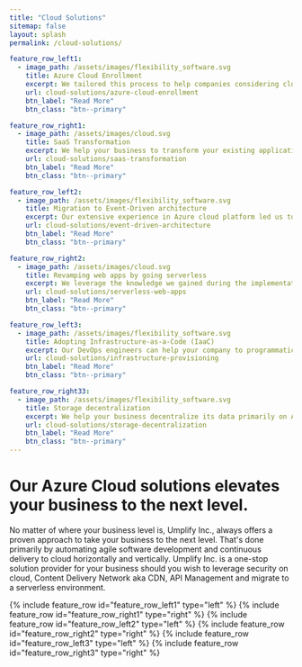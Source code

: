 ```yaml
---
title: "Cloud Solutions"
sitemap: false
layout: splash
permalink: /cloud-solutions/

feature_row_left1:
  - image_path: /assets/images/flexibility_software.svg
    title: Azure Cloud Enrollment
    excerpt: We tailored this process to help companies considering cloud adoption, or they are at the early stage of adopting it for their business.
    url: cloud-solutions/azure-cloud-enrollment
    btn_label: "Read More"
    btn_class: "btn--primary"

feature_row_right1:
  - image_path: /assets/images/cloud.svg
    title: SaaS Transformation
    excerpt: We help your business to transform your existing applications successfully to a Software-as-a-Service (Saas) architecture for further security, high availability and resilience on Azure Cloud.
    url: cloud-solutions/saas-transformation
    btn_label: "Read More"
    btn_class: "btn--primary"

feature_row_left2:
  - image_path: /assets/images/flexibility_software.svg
    title: Migration to Event-Driven architecture
    excerpt: Our extensive experience in Azure cloud platform led us to implement DigitalSilo, a state-of-art event-driven serverless framework to run stateless tasks at scale. We can help your team to adopt this framework to harness the power of Azure cloud for computation.
    url: cloud-solutions/event-driven-architecture
    btn_label: "Read More"
    btn_class: "btn--primary"    

feature_row_right2:
  - image_path: /assets/images/cloud.svg
    title: Revamping web apps by going serverless
    excerpt: We leverage the knowledge we gained during the implementation of DigitalSilo to offer a robust and end-to-end solution to modernize your web applications and web apis by going serverless. Azure cloud's serverless environment is an excellent choice for scalability, security and traffic resilience.
    url: cloud-solutions/serverless-web-apps
    btn_label: "Read More"
    btn_class: "btn--primary"

feature_row_left3:
  - image_path: /assets/images/flexibility_software.svg
    title: Adopting Infrastructure-as-a-Code (IaaC)
    excerpt: Our DevOps engineers can help your company to programmatically provision the physical resources that your application requires to run on Azure. We use the most modern technolgies in the market like Terraform and Bicep to eliminate the manual process of creating your Azure resources.
    url: cloud-solutions/infrastructure-provisioning
    btn_label: "Read More"
    btn_class: "btn--primary"   

feature_row_right33:
  - image_path: /assets/images/flexibility_software.svg
    title: Storage decentralization
    excerpt: We help your business decentralize its data primarily on Azure Cloud infrastructure by leveraging the most cutting-edge protocols in industry. We create a private cluster of peer-to-peer nodes where you can store and retrieve your files securely, reliably with 99.999% availability 24/7/365.
    url: cloud-solutions/storage-decentralization
    btn_label: "Read More"
    btn_class: "btn--primary"   
---
```



# Our Azure Cloud solutions elevates your business to the next level.

No matter of where your business level is, Umplify Inc., always offers a proven approach to take your business to the next level. That's done primarily by automating agile software development and continuous delivery to cloud horizontally and vertically. Umplify Inc. is a one-stop solution provider for your business should you wish to leverage security on cloud, Content Delivery Network aka CDN, API Management and migrate to a serverless environment.


{% include feature_row id="feature_row_left1" type="left" %}
{% include feature_row id="feature_row_right1" type="right" %}
{% include feature_row id="feature_row_left2" type="left" %}
{% include feature_row id="feature_row_right2" type="right" %}
{% include feature_row id="feature_row_left3" type="left" %}
{% include feature_row id="feature_row_right3" type="right" %}
